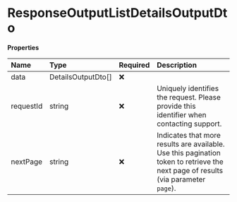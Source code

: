 # ResponseOutputListDetailsOutputDto

**Properties**

| Name      | Type               | Required | Description                                                                                                                       |
| :-------- | :----------------- | :------- | :-------------------------------------------------------------------------------------------------------------------------------- |
| data      | DetailsOutputDto[] | ❌       |                                                                                                                                   |
| requestId | string             | ❌       | Uniquely identifies the request. Please provide this identifier when contacting support.                                          |
| nextPage  | string             | ❌       | Indicates that more results are available. Use this pagination token to retrieve the next page of results (via parameter `page`). |
